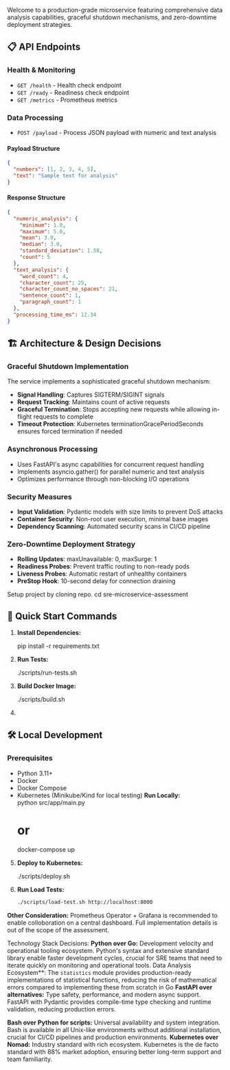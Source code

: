Welcome to a production-grade microservice featuring comprehensive data analysis capabilities, graceful shutdown mechanisms, and zero-downtime deployment strategies.

## 📋 API Endpoints

### Health & Monitoring
- `GET /health` - Health check endpoint
- `GET /ready` - Readiness check endpoint  
- `GET /metrics` - Prometheus metrics

### Data Processing
- `POST /payload` - Process JSON payload with numeric and text analysis

#### Payload Structure
```json
{
  "numbers": [1, 2, 3, 4, 5],
  "text": "Sample text for analysis"
}
```

#### Response Structure
```json
{
  "numeric_analysis": {
    "minimum": 1.0,
    "maximum": 5.0,
    "mean": 3.0,
    "median": 3.0,
    "standard_deviation": 1.58,
    "count": 5
  },
  "text_analysis": {
    "word_count": 4,
    "character_count": 25,
    "character_count_no_spaces": 21,
    "sentence_count": 1,
    "paragraph_count": 1
  },
  "processing_time_ms": 12.34
}
```

## 🏗️ Architecture & Design Decisions

### Graceful Shutdown Implementation
The service implements a sophisticated graceful shutdown mechanism:
- **Signal Handling**: Captures SIGTERM/SIGINT signals
- **Request Tracking**: Maintains count of active requests
- **Graceful Termination**: Stops accepting new requests while allowing in-flight requests to complete
- **Timeout Protection**: Kubernetes terminationGracePeriodSeconds ensures forced termination if needed

### Asynchronous Processing
- Uses FastAPI's async capabilities for concurrent request handling
- Implements asyncio.gather() for parallel numeric and text analysis
- Optimizes performance through non-blocking I/O operations

### Security Measures
- **Input Validation**: Pydantic models with size limits to prevent DoS attacks
- **Container Security**: Non-root user execution, minimal base images
- **Dependency Scanning**: Automated security scans in CI/CD pipeline

### Zero-Downtime Deployment Strategy
- **Rolling Updates**: maxUnavailable: 0, maxSurge: 1
- **Readiness Probes**: Prevent traffic routing to non-ready pods
- **Liveness Probes**: Automatic restart of unhealthy containers
- **PreStop Hook**: 10-second delay for connection draining

Setup project by cloning repo.
cd sre-microservice-assessment

## 🚀 Quick Start Commands

1. **Install Dependencies:**
   
   pip install -r requirements.txt
   

2. **Run Tests:**
   
   ./scripts/run-tests.sh
   

3. **Build Docker Image:**
   
   ./scripts/build.sh
   

4. 

## 🛠️ Local Development

### Prerequisites
- Python 3.11+
- Docker
- Docker Compose
- Kubernetes (Minikube/Kind for local testing)
  **Run Locally:**  
   python src/app/main.py
   # or
   docker-compose up
   

5. **Deploy to Kubernetes:**
   
   ./scripts/deploy.sh
   

6. **Run Load Tests:**
   ```bash
   ./scripts/load-test.sh http://localhost:8000


 **Other Consideration:**
 Prometheus Operator + Grafana is recommended to enable colloboration on a central dashboard.
 Full implementation details is out of the scope of the assessment. 

Technology Stack Decisions:
**Python over Go:** Development velocity and operational tooling ecosystem.
Python's syntax and extensive standard library enable faster development cycles, crucial for SRE teams that need to iterate quickly on monitoring and operational tools. Data Analysis Ecosystem**: The `statistics` module provides production-ready implementations of statistical functions, reducing the risk of mathematical errors compared to implementing these from scratch in Go
**FastAPI over alternatives:** Type safety, performance, and modern async support. FastAPI with Pydantic provides compile-time type checking and runtime validation, reducing production errors.

**Bash over Python for scripts:** Universal availability and system integration. Bash is available in all Unix-like environments without additional installation, crucial for CI/CD pipelines and production environments.
**Kubernetes over Nomad:** Industry standard with rich ecosystem. Kubernetes is the de facto standard with 88% market adoption, ensuring better long-term support and team familiarity.